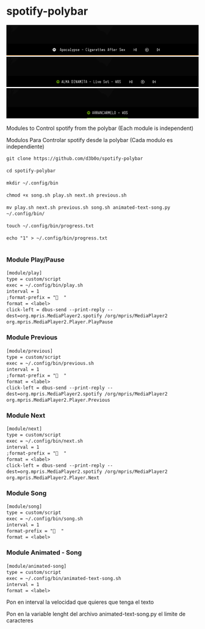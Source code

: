 # spotify-polybar
![alt text](https://github.com/d3b0o/spotify-polybar/blob/main/examples/example1.png)
![alt text](https://github.com/d3b0o/spotify-polybar/blob/main/examples/example2.png)
![alt text](https://github.com/d3b0o/spotify-polybar/blob/main/examples/example3.png)


Modules to Control spotify from the polybar (Each module is independent)

Modulos Para Controlar spotify desde la polybar (Cada modulo es independiente)
```
git clone https://github.com/d3b0o/spotify-polybar

cd spotify-polybar

mkdir ~/.config/bin

chmod +x song.sh play.sh next.sh previous.sh

mv play.sh next.sh previous.sh song.sh animated-text-song.py ~/.config/bin/

touch ~/.config/bin/progress.txt

echo "1" > ~/.config/bin/progress.txt


```
### Module Play/Pause
```
[module/play]
type = custom/script
exec = ~/.config/bin/play.sh
interval = 1
;format-prefix = "  "
format = <label>
click-left = dbus-send --print-reply --dest=org.mpris.MediaPlayer2.spotify /org/mpris/MediaPlayer2 org.mpris.MediaPlayer2.Player.PlayPause
```
### Module Previous
```
[module/previous]
type = custom/script
exec = ~/.config/bin/previous.sh
interval = 1
;format-prefix = "  "
format = <label>
click-left = dbus-send --print-reply --dest=org.mpris.MediaPlayer2.spotify /org/mpris/MediaPlayer2 org.mpris.MediaPlayer2.Player.Previous
```
### Module Next
```
[module/next]
type = custom/script
exec = ~/.config/bin/next.sh
interval = 1
;format-prefix = "  "
format = <label>
click-left = dbus-send --print-reply --dest=org.mpris.MediaPlayer2.spotify /org/mpris/MediaPlayer2 org.mpris.MediaPlayer2.Player.Next
```
### Module Song
```
[module/song]
type = custom/script
exec = ~/.config/bin/song.sh
interval = 1
format-prefix = "  "
format = <label>
```
### Module Animated - Song
```
[module/animated-song]
type = custom/script
exec = ~/.config/bin/animated-text-song.sh
interval = 1
format = <label>
```
Pon en interval la velocidad que quieres que tenga el texto

Pon en la variable lenght del archivo animated-text-song.py el limite de caracteres
